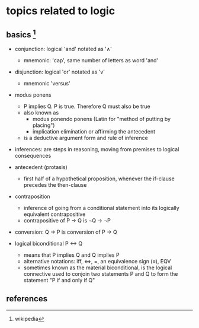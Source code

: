 # topics related to logic

## basics [^1]

- conjunction: logical 'and' notated as '∧' 
  - mnemonic: 'cap', same number of letters as word 'and'
- disjunction: logical 'or' notated as 'v' 
  - mnemonic 'versus'

- modus ponens
    - P implies Q. P is true. Therefore Q must also be true
    - also known as
      - modus ponendo ponens (Latin for "method of putting by placing")
      - implication elimination or affirming the antecedent
    - is a deductive argument form and rule of inference

- inferences: are steps in reasoning, moving from premises to logical consequences

- antecedent (protasis)
  - first half of a hypothetical proposition, whenever the if-clause precedes the then-clause

- contraposition
  - inference of going from a conditional statement into its logically equivalent contrapositive
  - contrapositive of P → Q is ¬Q → ¬P

- conversion: Q → P is conversion of P → Q

- logical biconditional P <-> Q
  - means that P implies Q and Q implies P
  - alternative notations: iff, <=>, =, an equivalence sign (≡), EQV
  - sometimes known as the material biconditional, is the logical connective used to conjoin two 
    statements P and Q to form the statement "P if and only if Q"


## references

[^1]: wikipedia
